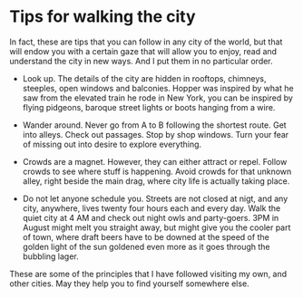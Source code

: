 # Tips for walking the city

In fact, these are tips that you can follow in any city of the world, but that will endow you with a certain gaze that will allow you to enjoy, read and understand the city in new ways. And I put them in no particular order.

* Look up. The details of the city are hidden in rooftops, chimneys, steeples, open windows and balconies. Hopper was inspired by what he saw from the elevated train he rode in New York, you can be inspired by flying pidgeons, baroque street lights or boots hanging from a wire.

* Wander around. Never go from A to B following the shortest route. Get into alleys. Check out passages. Stop by shop windows. Turn your fear of missing out into desire to explore everything.

* Crowds are a magnet. However, they can either attract or repel. Follow crowds to see where stuff is happening. Avoid crowds for that unknown alley, right beside the main drag, where city life is actually taking place.

* Do not let anyone schedule you. Streets are not closed at nigt, and any city, anywhere, lives twenty four hours each and every day. Walk the quiet city at 4 AM and check out night owls and party-goers. 3PM in August might melt you straight away, but might give you the cooler part of town, where draft beers have to be downed at the speed of the golden light of the sun goldened even more as it goes through the bubbling lager.

These are some of the principles that I have followed visiting my own, and other cities. May they help you to find yourself somewhere else. 
